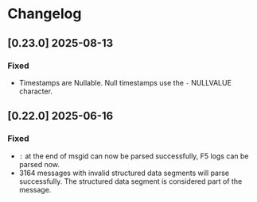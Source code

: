 # Changelog

## [0.23.0] 2025-08-13
### Fixed
- Timestamps are Nullable. Null timestamps use the `-` NULLVALUE character.

## [0.22.0] 2025-06-16
### Fixed
- `:` at the end of msgid can now be parsed successfully, F5 logs can be parsed now.
- 3164 messages with invalid structured data segments will parse successfully. The structured data segment is considered part of the message.
